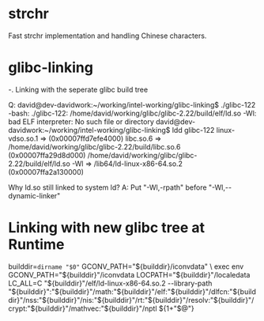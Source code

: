 
strchr
======
Fast strchr implementation and handling Chinese characters.

glibc-linking
=============
-. Linking with the seperate glibc build tree

Q: 
david@dev-davidwork:~/working/intel-working/glibc-linking$ ./glibc-122
-bash: ./glibc-122: /home/david/working/glibc/glibc-2.22/build/elf/ld.so -Wl: bad ELF interpreter: No such file or directory
david@dev-davidwork:~/working/intel-working/glibc-linking$ ldd glibc-122
        linux-vdso.so.1 =>  (0x00007ffd7efe4000)
        libc.so.6 => /home/david/working/glibc/glibc-2.22/build/libc.so.6 (0x00007ffa29d8d000)
        /home/david/working/glibc/glibc-2.22/build/elf/ld.so -Wl => /lib64/ld-linux-x86-64.so.2 (0x00007ffa2a130000)

Why ld.so still linked to system ld?
A: Put "-Wl,-rpath" before "-Wl,--dynamic-linker"


Linking with new glibc tree at Runtime
======================================
builddir=`dirname "$0"`
GCONV_PATH="${builddir}/iconvdata" \
exec   env GCONV_PATH="${builddir}"/iconvdata LOCPATH="${builddir}"/localedata LC_ALL=C  "${builddir}"/elf/ld-linux-x86-64.so.2 --library-path "${builddir}":"${builddir}"/math:"${builddir}"/elf:"${builddir}"/dlfcn:"${builddir}"/nss:"${builddir}"/nis:"${builddir}"/rt:"${builddir}"/resolv:"${builddir}"/crypt:"${builddir}"/mathvec:"${builddir}"/nptl ${1+"$@"}


